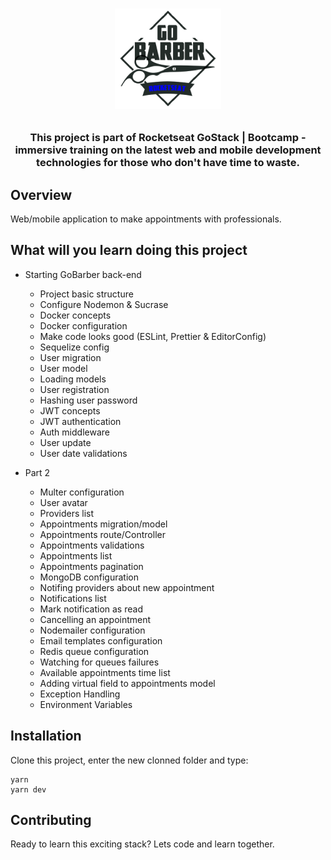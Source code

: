 <h1 align="center">

![](.github/assets/logo.png)

</h1>

<h3 align="center">
This project is part of Rocketseat GoStack | Bootcamp - immersive training on the latest web and mobile development technologies for those who don't have time to waste.
</h3>

## Overview

Web/mobile application to make appointments with professionals.

## What will you learn doing this project

- Starting GoBarber back-end
  - Project basic structure
  - Configure Nodemon & Sucrase
  - Docker concepts
  - Docker configuration
  - Make code looks good (ESLint, Prettier & EditorConfig)
  - Sequelize config
  - User migration
  - User model
  - Loading models
  - User registration
  - Hashing user password
  - JWT concepts
  - JWT authentication
  - Auth middleware
  - User update
  - User date validations


- Part 2
  - Multer configuration
  - User avatar
  - Providers list
  - Appointments migration/model
  - Appointments route/Controller
  - Appointments validations
  - Appointments list
  - Appointments pagination
  - MongoDB configuration
  - Notifing providers about new appointment
  - Notifications list
  - Mark notification as read
  - Cancelling an appointment
  - Nodemailer configuration
  - Email templates configuration
  - Redis queue configuration
  - Watching for queues failures
  - Available appointments time list
  - Adding virtual field to appointments model
  - Exception Handling
  - Environment Variables



## Installation

Clone this project, enter the new clonned folder and type:

```
yarn
yarn dev
```

## Contributing

Ready to learn this exciting stack? Lets code and learn together.

